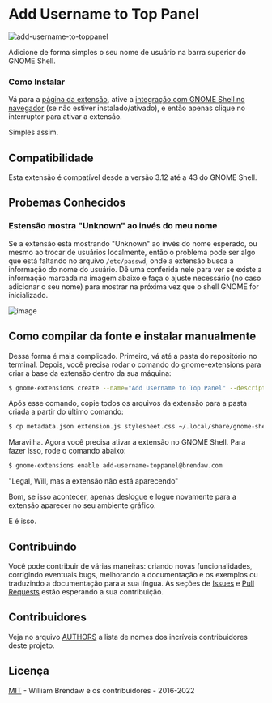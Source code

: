 # Add Username to Top Panel

![add-username-to-toppanel](https://extensions.gnome.org/extension-data/screenshots/screenshot_1108_zJTOY5M.png)

Adicione de forma simples o seu nome de usuário na barra superior do GNOME Shell.

### Como Instalar

Vá para a [página da extensão](https://extensions.gnome.org/extension/1108/add-username-to-top-panel/), ative a [integração com GNOME Shell no navegador](https://wiki.gnome.org/Projects/GnomeShellIntegrationForChrome) (se não estiver instalado/ativado), e então apenas clique no interruptor para ativar a extensão.

Simples assim.

## Compatibilidade

Esta extensão é compatível desde a versão 3.12 até a 43 do GNOME Shell.

## Probemas Conhecidos

### Estensão mostra "Unknown" ao invés do meu nome

Se a extensão está mostrando "Unknown" ao invés do nome esperado, ou mesmo ao trocar de usuários localmente, então o problema pode ser algo que está faltando no arquivo `/etc/passwd`, onde a extensão busca a informação do nome do usuário. Dê uma conferida nele para ver se existe a informação marcada na imagem abaixo e faça o ajuste necessário (no caso adicionar o seu nome) para mostrar na próxima vez que o shell GNOME for inicializado. 

![image](https://user-images.githubusercontent.com/3674847/210005925-bd7c1aab-5d05-4650-987f-869fda41e8a6.png)

## Como compilar da fonte e instalar manualmente

Dessa forma é mais complicado. Primeiro, vá até a pasta do repositório no terminal. Depois, você precisa rodar o comando do gnome-extensions para criar a base da extensão dentro da sua máquina:

``` bash
$ gnome-extensions create --name="Add Username to Top Panel" --description="Simply add your username to topbar panel quick settings menu" --uuid="add-username-toppanel@brendaw.com"
```
Após esse comando, copie todos os arquivos da extensão para a pasta criada a partir do último comando:

``` bash
$ cp metadata.json extension.js stylesheet.css ~/.local/share/gnome-shell/extensions/add-username-toppanel@brendaw.com
```

Maravilha. Agora você precisa ativar a extensão no GNOME Shell. Para fazer isso, rode o comando abaixo:

``` bash
$ gnome-extensions enable add-username-toppanel@brendaw.com
```

"Legal, Will, mas a extensão não está aparecendo"

Bom, se isso acontecer, apenas deslogue e logue novamente para a extensão aparecer no seu ambiente gráfico.

E é isso.

## Contribuindo

Você pode contribuir de várias maneiras: criando novas funcionalidades, corrigindo eventuais bugs, melhorando a documentação e os exemplos ou traduzindo a documentação para a sua língua. As seções de [Issues](https://github.com/brendaw/add-username-toppanel/issues) e [Pull Requests](https://github.com/brendaw/add-username-toppanel/pulls) estão esperando a sua contribuição.

## Contribuidores

Veja no arquivo [AUTHORS](AUTHORS.md) a lista de nomes dos incríveis contribuidores deste projeto.

## Licença

[MIT](LICENSE) - William Brendaw e os contribuidores - 2016-2022
